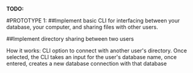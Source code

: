 **TODO:**

#PROTOTYPE 1:
##Implement basic CLI for interfacing between your database, your computer, and sharing files with other users.

##Implement directory sharing between two users
  <p>How it works: CLI option to connect with another user's directory. Once selected, the CLI takes an input for the user's database name, once entered, creates a new database connection with that database</p>
